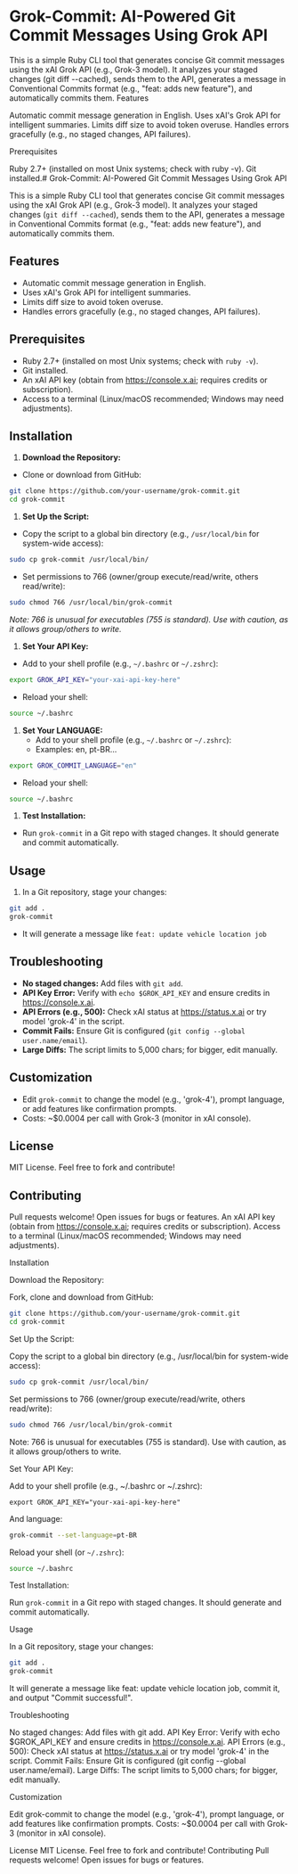 # Grok-Commit: AI-Powered Git Commit Messages Using Grok API

This is a simple Ruby CLI tool that generates concise Git commit messages using the xAI Grok API (e.g., Grok-3 model). It analyzes your staged changes (git diff --cached), sends them to the API, generates a message in Conventional Commits format (e.g., "feat: adds new feature"), and automatically commits them.
Features

Automatic commit message generation in English.
Uses xAI's Grok API for intelligent summaries.
Limits diff size to avoid token overuse.
Handles errors gracefully (e.g., no staged changes, API failures).

Prerequisites

Ruby 2.7+ (installed on most Unix systems; check with ruby -v).
Git installed.# Grok-Commit: AI-Powered Git Commit Messages Using Grok API

This is a simple Ruby CLI tool that generates concise Git commit messages using the xAI Grok API (e.g., Grok-3 model). It analyzes your staged changes (`git diff --cached`), sends them to the API, generates a message in Conventional Commits format (e.g., "feat: adds new feature"), and automatically commits them.

## Features

- Automatic commit message generation in English.
- Uses xAI's Grok API for intelligent summaries.
- Limits diff size to avoid token overuse.
- Handles errors gracefully (e.g., no staged changes, API failures).

## Prerequisites

- Ruby 2.7+ (installed on most Unix systems; check with `ruby -v`).
- Git installed.
- An xAI API key (obtain from https://console.x.ai; requires credits or subscription).
- Access to a terminal (Linux/macOS recommended; Windows may need adjustments).

## Installation

1. **Download the Repository:**

- Clone or download from GitHub:

```bash
git clone https://github.com/your-username/grok-commit.git
cd grok-commit
```

1. **Set Up the Script:**

- Copy the script to a global bin directory (e.g., `/usr/local/bin` for system-wide access):

```bash
sudo cp grok-commit /usr/local/bin/
```

- Set permissions to 766 (owner/group execute/read/write, others read/write):

```bash
sudo chmod 766 /usr/local/bin/grok-commit
```

*Note: 766 is unusual for executables (755 is standard). Use with caution, as it allows group/others to write.*

1. **Set Your API Key:**

- Add to your shell profile (e.g., `~/.bashrc` or `~/.zshrc`):

```bash
export GROK_API_KEY="your-xai-api-key-here"
```

- Reload your shell:

```bash
source ~/.bashrc
```

1. **Set Your LANGUAGE:**
   - Add to your shell profile (e.g., `~/.bashrc` or `~/.zshrc`):
   - Examples: en, pt-BR...

```bash
export GROK_COMMIT_LANGUAGE="en"
```

- Reload your shell:

```bash
source ~/.bashrc
```

1. **Test Installation:**

- Run `grok-commit` in a Git repo with staged changes. It should generate and commit automatically.

## Usage

1. In a Git repository, stage your changes:

```bash
git add .
grok-commit
```

- It will generate a message like `feat: update vehicle location job`

## Troubleshooting

- **No staged changes:** Add files with `git add`.
- **API Key Error:** Verify with `echo $GROK_API_KEY` and ensure credits in https://console.x.ai.
- **API Errors (e.g., 500):** Check xAI status at https://status.x.ai or try model 'grok-4' in the script.
- **Commit Fails:** Ensure Git is configured (`git config --global user.name/email`).
- **Large Diffs:** The script limits to 5,000 chars; for bigger, edit manually.

## Customization

- Edit `grok-commit` to change the model (e.g., 'grok-4'), prompt language, or add features like confirmation prompts.
- Costs: ~$0.0004 per call with Grok-3 (monitor in xAI console).

## License

MIT License. Feel free to fork and contribute!

## Contributing

Pull requests welcome! Open issues for bugs or features.
An xAI API key (obtain from https://console.x.ai; requires credits or subscription).
Access to a terminal (Linux/macOS recommended; Windows may need adjustments).

Installation

Download the Repository:

Fork, clone and download from GitHub:

```bash
git clone https://github.com/your-username/grok-commit.git
cd grok-commit
```

Set Up the Script:

Copy the script to a global bin directory (e.g., /usr/local/bin for system-wide access):

```bash
sudo cp grok-commit /usr/local/bin/
```

Set permissions to 766 (owner/group execute/read/write, others read/write):

```bash
sudo chmod 766 /usr/local/bin/grok-commit
```

Note: 766 is unusual for executables (755 is standard). Use with caution, as it allows group/others to write.

Set Your API Key:

Add to your shell profile (e.g., ~/.bashrc or ~/.zshrc):

```.bashrc
export GROK_API_KEY="your-xai-api-key-here"
```

And language:

```bash
grok-commit --set-language=pt-BR
```

Reload your shell (or `~/.zshrc`):

```bash
source ~/.bashrc
```

Test Installation:

Run `grok-commit` in a Git repo with staged changes. It should generate and commit automatically.

Usage

In a Git repository, stage your changes:

```bash
git add .
grok-commit
```

It will generate a message like feat: update vehicle location job, commit it, and output "Commit successful!".

Troubleshooting

No staged changes: Add files with git add.
API Key Error: Verify with echo $GROK_API_KEY and ensure credits in https://console.x.ai.
API Errors (e.g., 500): Check xAI status at https://status.x.ai or try model 'grok-4' in the script.
Commit Fails: Ensure Git is configured (git config --global user.name/email).
Large Diffs: The script limits to 5,000 chars; for bigger, edit manually.

Customization

Edit grok-commit to change the model (e.g., 'grok-4'), prompt language, or add features like confirmation prompts.
Costs: ~$0.0004 per call with Grok-3 (monitor in xAI console).

License
MIT License. Feel free to fork and contribute!
Contributing
Pull requests welcome! Open issues for bugs or features.